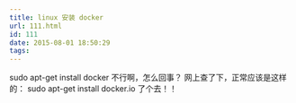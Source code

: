 ```yaml
---
title: linux 安装 docker
url: 111.html
id: 111
date: 2015-08-01 18:50:29
tags:
---
```


sudo apt-get install docker 不行啊，怎么回事？ 网上查了下，正常应该是这样的： sudo apt-get install docker.io 了个去！！